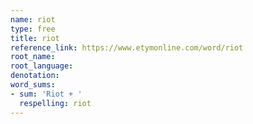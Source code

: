 ```yaml
---
name: riot
type: free
title: riot
reference_link: https://www.etymonline.com/word/riot
root_name: 
root_language: 
denotation: 
word_sums:
- sum: 'Riot + '
  respelling: riot
---
```

